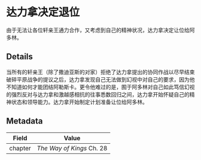 # 达力拿决定退位
由于无法让各位轩亲王通力合作，又考虑到自己的精神状况，达力拿决定让位给阿多林。

## Details
当所有的轩亲王（除了撒迪亚斯的对家）拒绝了达力拿提出的协同作战以尽早结束破碎平原战争的提议之后，达力拿发现自己无法做到幻视中对自己的要求，因为他不知道如何才能团结阿勒斯卡。更令他难过的是，囿于阿多林对自己如此笃信幻视的强烈反对与达力拿和激越感相抗的往事悉数回归之间，达力拿开始怀疑自己的精神状态和领导能力。达力拿开始制定计划准备让位给阿多林。

## Metadata
| Field | Value |
| ----- | ----- |
| chapter | *The Way of Kings* Ch. 28 |
